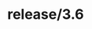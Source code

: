 ---
title: "release/3.6"
description: >
  release/3.6 CHANGELOG Summary, most recent version: v3.6.19, time: 2021-07-02
weight: -36
---